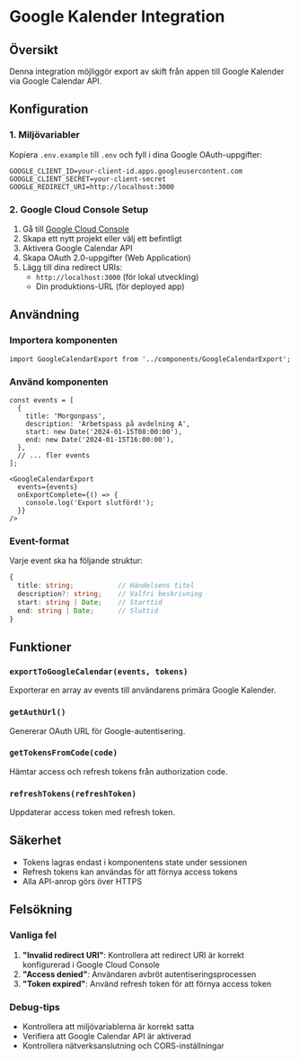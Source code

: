 # Google Kalender Integration

## Översikt
Denna integration möjliggör export av skift från appen till Google Kalender via Google Calendar API.

## Konfiguration

### 1. Miljövariabler
Kopiera `.env.example` till `.env` och fyll i dina Google OAuth-uppgifter:

```env
GOOGLE_CLIENT_ID=your-client-id.apps.googleusercontent.com
GOOGLE_CLIENT_SECRET=your-client-secret
GOOGLE_REDIRECT_URI=http://localhost:3000
```

### 2. Google Cloud Console Setup
1. Gå till [Google Cloud Console](https://console.cloud.google.com/)
2. Skapa ett nytt projekt eller välj ett befintligt
3. Aktivera Google Calendar API
4. Skapa OAuth 2.0-uppgifter (Web Application)
5. Lägg till dina redirect URIs:
   - `http://localhost:3000` (för lokal utveckling)
   - Din produktions-URL (för deployed app)

## Användning

### Importera komponenten
```tsx
import GoogleCalendarExport from '../components/GoogleCalendarExport';
```

### Använd komponenten
```tsx
const events = [
  {
    title: 'Morgonpass',
    description: 'Arbetspass på avdelning A',
    start: new Date('2024-01-15T08:00:00'),
    end: new Date('2024-01-15T16:00:00'),
  },
  // ... fler events
];

<GoogleCalendarExport 
  events={events}
  onExportComplete={() => {
    console.log('Export slutförd!');
  }}
/>
```

### Event-format
Varje event ska ha följande struktur:
```typescript
{
  title: string;           // Händelsens titel
  description?: string;    // Valfri beskrivning
  start: string | Date;    // Starttid
  end: string | Date;      // Sluttid
}
```

## Funktioner

### `exportToGoogleCalendar(events, tokens)`
Exporterar en array av events till användarens primära Google Kalender.

### `getAuthUrl()`
Genererar OAuth URL för Google-autentisering.

### `getTokensFromCode(code)`
Hämtar access och refresh tokens från authorization code.

### `refreshTokens(refreshToken)`
Uppdaterar access token med refresh token.

## Säkerhet
- Tokens lagras endast i komponentens state under sessionen
- Refresh tokens kan användas för att förnya access tokens
- Alla API-anrop görs över HTTPS

## Felsökning

### Vanliga fel
1. **"Invalid redirect URI"**: Kontrollera att redirect URI är korrekt konfigurerad i Google Cloud Console
2. **"Access denied"**: Användaren avbröt autentiseringsprocessen
3. **"Token expired"**: Använd refresh token för att förnya access token

### Debug-tips
- Kontrollera att miljövariablerna är korrekt satta
- Verifiera att Google Calendar API är aktiverad
- Kontrollera nätverksanslutning och CORS-inställningar